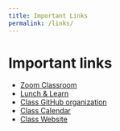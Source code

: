 ```yaml
---
title: Important Links
permalink: /links/
---
```


# Important links
* [Zoom Classroom](https://us02web.zoom.us/j/86959899344?pwd=bUlMczQ4WFkvZm5uam4vTFo2djdEdz09)
* [Lunch & Learn](https://us02web.zoom.us/j/87916737884?pwd=VkhhU0EvVHZRUjhRaUc2aHd2bHk3Zz09)
* [Class GitHub organization](https://github.com/momentum-morehouse)
* [Class Calendar](https://docs.google.com/document/d/1oFUW8xmt4MZFyJN38GLqebsvJy-BmIkX8OiGGov_M2E/edit?usp=sharing)
* [Class Website](https://momentum-morehouse-2.github.io/)

<!-- ## Phase 4 and Demos

* [Detailed schedule]({% link phase-4-schedule.md %})
* [Demo Presentation Guide]({% link phase-4-demos.md %}) -->
